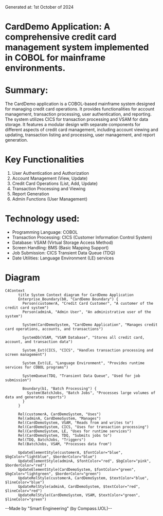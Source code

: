 Generated at: 1st October of 2024

# CardDemo Application: A comprehensive credit card management system implemented in COBOL for mainframe environments.

# Summary:
The CardDemo application is a COBOL-based mainframe system designed for managing credit card operations. It provides functionalities for account management, transaction processing, user authentication, and reporting. The system utilizes CICS for transaction processing and VSAM for data storage. It features a modular design with separate components for different aspects of credit card management, including account viewing and updating, transaction listing and processing, user management, and report generation.

# Key Functionalities
1. User Authentication and Authorization
2. Account Management (View, Update)
3. Credit Card Operations (List, Add, Update)
4. Transaction Processing and Viewing
5. Report Generation
6. Admin Functions (User Management)

# Technology used:
- Programming Language: COBOL
- Transaction Processing: CICS (Customer Information Control System)
- Database: VSAM (Virtual Storage Access Method)
- Screen Handling: BMS (Basic Mapping Support)
- Job Submission: CICS Transient Data Queue (TDQ)
- Date Utilities: Language Environment (LE) services

# Diagram
```mermaid
C4Context
      title System Context diagram for CardDemo Application
      Enterprise_Boundary(b0, "CardDemo Boundary") {
        Person(customerA, "Credit Card Customer", "A customer of the credit card system")
        Person(adminA, "Admin User", "An administrative user of the system")

        System(CardDemoSystem, "CardDemo Application", "Manages credit card operations, accounts, and transactions")

        SystemDb(VSAM, "VSAM Database", "Stores all credit card, account, and transaction data")

        System_Ext(CICS, "CICS", "Handles transaction processing and screen management")

        System_Ext(LE, "Language Environment", "Provides runtime services for COBOL programs")

        SystemQueue(TDQ, "Transient Data Queue", "Used for job submission")

        Boundary(b1, "Batch Processing") {
          System(BatchJobs, "Batch Jobs", "Processes large volumes of data and generates reports")
        }
      }

      Rel(customerA, CardDemoSystem, "Uses")
      Rel(adminA, CardDemoSystem, "Manages")
      Rel(CardDemoSystem, VSAM, "Reads from and writes to")
      Rel(CardDemoSystem, CICS, "Uses for transaction processing")
      Rel(CardDemoSystem, LE, "Uses for runtime services")
      Rel(CardDemoSystem, TDQ, "Submits jobs to")
      Rel(TDQ, BatchJobs, "Triggers")
      Rel(BatchJobs, VSAM, "Processes data from")

      UpdateElementStyle(customerA, $fontColor="blue", $bgColor="lightblue", $borderColor="blue")
      UpdateElementStyle(adminA, $fontColor="red", $bgColor="pink", $borderColor="red")
      UpdateElementStyle(CardDemoSystem, $fontColor="green", $bgColor="lightgreen", $borderColor="green")
      UpdateRelStyle(customerA, CardDemoSystem, $textColor="blue", $lineColor="blue")
      UpdateRelStyle(adminA, CardDemoSystem, $textColor="red", $lineColor="red")
      UpdateRelStyle(CardDemoSystem, VSAM, $textColor="green", $lineColor="green")
```

--Made by "Smart Engineering" (by Compass.UOL)--